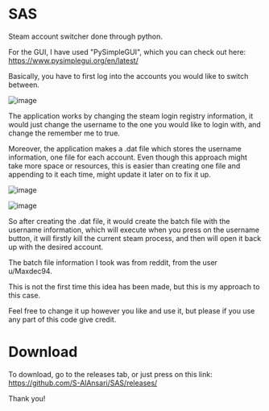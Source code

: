 # SAS
Steam account switcher done through python.

For the GUI, I have used "PySimpleGUI", which you can check out here: https://www.pysimplegui.org/en/latest/

Basically, you have to first log into the accounts you would like to switch between.

![image](https://user-images.githubusercontent.com/97501461/201097919-58484dc0-b435-4756-8ea4-8f3c3be0c37a.png)


The application works by changing the steam login registry information, it would just change the username to the one you would like to login with, and change the remember me to true.

Moreover, the application makes a .dat file which stores the username information, one file for each account.
Even though this approach might take more space or resources, this is easier than creating one file and appending to it each time, might update it later on to fix it up.

![image](https://user-images.githubusercontent.com/97501461/201098015-83b6f83e-c409-43a6-ad3c-f2e5ce483d9c.png)

![image](https://user-images.githubusercontent.com/97501461/201098059-3147b2f7-72b4-4cce-b59a-2c7876dc3856.png)

So after creating the .dat file, it would create the batch file with the username information, which will execute when you press on the username button, it will firstly kill the current steam process, and then will open it back up with the desired account.

The batch file information I took was from reddit, from the user u/Maxdec94.

This is not the first time this idea has been made, but this is my approach to this case.

Feel free to change it up however you like and use it, but please if you use any part of this code give credit.


# Download
To download, go to the releases tab, or just press on this link: https://github.com/S-AlAnsari/SAS/releases/


Thank you!
